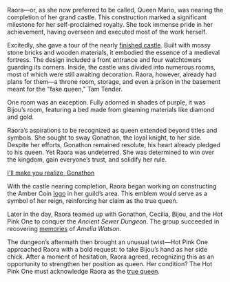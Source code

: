 Raora—or, as she now preferred to be called, Queen Mario, was nearing the completion of her grand castle. This construction marked a significant milestone for her self-proclaimed royalty. She took immense pride in her achievement, having overseen and executed most of the work herself.

Excitedly, she gave a tour of the nearly [finished castle](https://www.youtube.com/live/xT6ChmC6CfU?feature=shared&t=315). Built with mossy stone bricks and wooden materials, it embodied the essence of a medieval fortress. The design included a front entrance and four watchtowers guarding its corners. Inside, the castle was divided into numerous rooms, most of which were still awaiting decoration. Raora, however, already had plans for them—a throne room, storage, and even a prison in the basement meant for the "fake queen," Tam Tender.

One room was an exception. Fully adorned in shades of purple, it was Bijou’s room, featuring a bed made from gleaming materials like diamond and gold.

Raora’s aspirations to be recognized as queen extended beyond titles and symbols. She sought to sway Gonathon, the loyal knight, to her side. Despite her efforts, Gonathon remained resolute, his heart already pledged to his queen. Yet Raora was undeterred. She was determined to win over the kingdom, gain everyone’s trust, and solidify her rule.

[I'll make you realize, Gonathon](#embed:https://www.youtube.com/live/xT6ChmC6CfU?feature=shared&t=2298)

With the castle nearing completion, Raora began working on constructing the Amber Coin [logo](https://www.youtube.com/live/xT6ChmC6CfU?feature=shared&t=3389) in her guild’s area. This emblem would serve as a symbol of her reign, reinforcing her claim as the true queen.

Later in the day, Raora teamed up with Gonathon, Cecilia, Bijou, and the Hot Pink One to conquer the _Ancient Sewer Dungeon_. The group succeeded in recovering [memories](https://www.youtube.com/live/xT6ChmC6CfU?feature=shared&t=9528) of _Amelia Watson_.

The dungeon’s aftermath then brought an unusual twist—Hot Pink One approached Raora with a bold request: to take Bijou’s hand as her side chick. After a moment of hesitation, Raora agreed, recognizing this as an opportunity to strengthen her position as queen. Her condition? The Hot Pink One must acknowledge Raora as the [true queen](https://www.youtube.com/live/xT6ChmC6CfU?feature=shared&t=11463).
